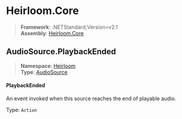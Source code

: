 # Heirloom.Core

> **Framework**: .NETStandard,Version=v2.1  
> **Assembly**: [Heirloom.Core][0]  

## AudioSource.PlaybackEnded

> **Namespace**: [Heirloom][0]  
> **Type**: [AudioSource][1]  

#### PlaybackEnded

An event invoked when this source reaches the end of playable audio.

Type: `Action`

[0]: ../Heirloom.Core.md
[1]: Heirloom.AudioSource.md
